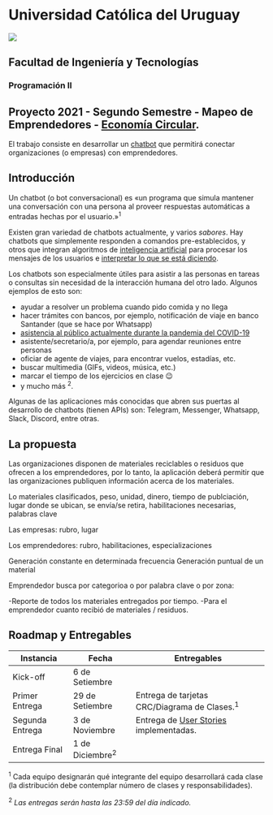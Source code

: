 # Universidad Católica del Uruguay
<img src="https://ucu.edu.uy/sites/all/themes/univer/logo.png"> 

## Facultad de Ingeniería y Tecnologías
### Programación II

## Proyecto 2021 - Segundo Semestre - Mapeo de Emprendedores - [Economía Circular](https://es.wikipedia.org/wiki/Econom%C3%ADa_circular).

El trabajo consiste en desarrollar un [chatbot](https://es.wikipedia.org/wiki/Bot_conversacional) que permitirá conectar organizaciones (o empresas) con emprendedores. 

## Introducción
Un chatbot (o bot conversacional) es «un programa que simula mantener una conversación con una persona al proveer respuestas automáticas a entradas hechas por el usuario.»<sup>1</sup>

Existen gran variedad de chatbots actualmente, y varios _sabores_. Hay chatbots que simplemente responden a comandos pre-establecidos, y otros que integran algoritmos de [inteligencia artificial](https://es.wikipedia.org/wiki/Inteligencia_artificial) para procesar los mensajes de los usuarios e [interpretar lo que se está diciendo](https://es.wikipedia.org/wiki/Procesamiento_de_lenguajes_naturales).

Los chatbots son especialmente útiles para asistir a las personas en tareas o consultas sin necesidad de la interacción humana del otro lado. Algunos ejemplos de esto son:

- ayudar a resolver un problema cuando pido comida y no llega
- hacer trámites con bancos, por ejemplo, notificación de viaje en banco Santander (que se hace por Whatsapp)
- [asistencia al público actualmente durante la pandemia del COVID-19](https://www.gub.uy/ministerio-salud-publica/coronavirus)
- asistente/secretario/a, por ejemplo, para agendar reuniones entre personas
- oficiar de agente de viajes, para encontrar vuelos, estadías, etc.
- buscar multimedia (GIFs, videos, música, etc.)
- marcar el tiempo de los ejercicios en clase 😉
- y mucho más <sup>2</sup>.

Algunas de las aplicaciones más conocidas que abren sus puertas al desarrollo de chatbots (tienen APIs) son: Telegram, Messenger, Whatsapp, Slack, Discord, entre otras.

## La propuesta
Las organizaciones disponen de materiales reciclables o residuos que ofrecen a los emprendedores, por lo tanto, la aplicación deberá permitir que las organizaciones publiquen información acerca de los materiales.

Lo materiales  clasificados, peso, unidad, dinero, tiempo de publciación, lugar donde se ubican, se envía/se retira, habilitaciones necesarias, palabras clave

Las empresas: rubro, lugar 

Los emprendedores: rubro, habilitaciones, especializaciones

Generación constante en determinada frecuencia
Generación puntual de un material

Emprendedor busca por categorioa o por palabra clave o por zona:


-Reporte de todos los materiales entregados por tiempo.
-Para el emprendedor cuanto recibió de materiales / residuos.

## Roadmap y Entregables
| Instancia | Fecha | Entregables |
| --- | --- | --- |
| Kick-off | 6 de Setiembre |
| Primer Entrega | 29 de Setiembre | Entrega de tarjetas CRC/Diagrama de Clases.<sup>1</sup>
| Segunda Entrega | 3 de Noviembre | Entrega de [User Stories](https://es.wikipedia.org/wiki/Historias_de_usuario) implementadas.
| Entrega Final | 1 de Diciembre<sup>2</sup>|

<sup>1</sup> Cada equipo designarán qué integrante del equipo desarrollará cada clase (la distribución debe contemplar número de clases y responsabilidades).

<sup>2</sup> _Las entregas serán hasta las 23:59 del día indicado._
